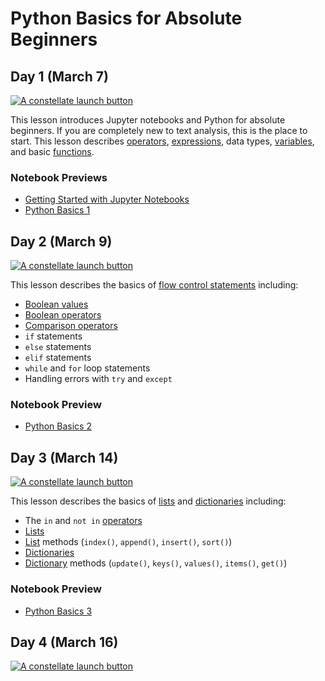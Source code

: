 # Python Basics for Absolute Beginners

## Day 1 (March 7)

<a href="https://constellate.org/notebook/own/?repo=https%3A%2F%2Fgithub.com%2Fithaka%2Fconstellate-python-basics%2F&urlpath=tree%2Fconstellate-python-basics%2Fgetting-started-with-jupyter.ipynb" target="_blank">![A constellate launch button](https://constellate.org/images/constellate-badge.svg)</a>

This lesson introduces Jupyter notebooks and Python for absolute beginners. If you are completely new to text analysis, this is the place to start. This lesson describes [operators](https://docs.constellate.org/key-terms/#operator), [expressions](https://docs.constellate.org/key-terms/#expression), data types, [variables](https://docs.constellate.org/key-terms/#variable), and basic [functions](https://docs.constellate.org/key-terms/#function).

### Notebook Previews
* [Getting Started with Jupyter Notebooks](https://github.com/ithaka/constellate-python-basics/blob/main/getting-started-with-jupyter.ipynb)
* [Python Basics 1](https://github.com/ithaka/constellate-python-basics/blob/main/python-basics-1.ipynb)

## Day 2 (March 9)

<a href="https://constellate.org/notebook/own/?repo=https%3A%2F%2Fgithub.com%2Fithaka%2Fconstellate-python-basics%2F&urlpath=tree%2Fconstellate-python-basics%2Fpython-basics-2.ipynb" target="_blank">![A constellate launch button](https://constellate.org/images/constellate-badge.svg)</a>

This lesson describes the basics of [flow control statements](https://docs.constellate.org/key-terms/#flow-control-statement) including:
* [Boolean values](https://docs.constellate.org/key-terms/#boolean-value)
* [Boolean operators](https://docs.constellate.org/key-terms/#boolean-operator)
* [Comparison operators](https://docs.constellate.org/key-terms/#comparison-operator)
* `if` statements
* `else` statements
* `elif` statements
* `while` and `for` loop statements
* Handling errors with `try` and `except`

### Notebook Preview
* [Python Basics 2](https://github.com/ithaka/constellate-python-basics/blob/main/python-basics-2.ipynb)

## Day 3 (March 14)

<a href="https://constellate.org/notebook/own/?repo=https%3A%2F%2Fgithub.com%2Fithaka%2Fconstellate-python-basics%2F&urlpath=tree%2Fconstellate-python-basics%2Fpython-basics-3.ipynb" target="_blank">![A constellate launch button](https://constellate.org/images/constellate-badge.svg)</a>

This lesson describes the basics of [lists](https://docs.constellate.org/key-terms/#list) and [dictionaries](https://docs.constellate.org/key-terms/#dictionary) including:

* The `in` and `not in` [operators](https://docs.constellate.org/key-terms/#operator)
* [Lists](https://docs.constellate.org/key-terms/#list)
* [List](https://docs.constellate.org/key-terms/#list) methods (`index()`, `append()`, `insert()`, `sort()`)
* [Dictionaries](https://docs.constellate.org/key-terms/#dictionary)
* [Dictionary](https://docs.constellate.org/key-terms/#dictionary) methods (`update()`, `keys()`, `values()`, `items()`, `get()`)

### Notebook Preview
* [Python Basics 3](https://github.com/ithaka/constellate-python-basics/blob/main/python-basics-3.ipynb)

## Day 4 (March 16)

<a href="https://constellate.org/notebook/own/?repo=https%3A%2F%2Fgithub.com%2Fithaka%2Fconstellate-python-basics%2F&urlpath=tree%2Fconstellate-python-basics%2Fpython-basics-4.ipynb" target="_blank">![A constellate launch button](https://constellate.org/images/constellate-badge.svg)</a>
